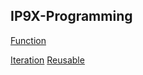 ## IP9X-Programming
[Function](https://github.com/zion86/IP9X-Programming/tree/master/Function)

[Iteration](https://github.com/zion86/IP9X-Programming/tree/master/Iteration)
[Reusable](https://github.com/zion86/IP9X-Programming/tree/master/Reusable)
